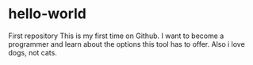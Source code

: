 # hello-world
First repository
This is my first time on Github. I want to become a programmer and learn about the options this tool has to offer.
Also i love dogs, not cats.
